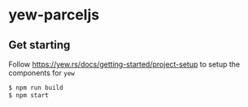 # yew-parceljs

## Get starting

Follow https://yew.rs/docs/getting-started/project-setup to setup the components for `yew`

```bash
$ npm run build
$ npm start
```